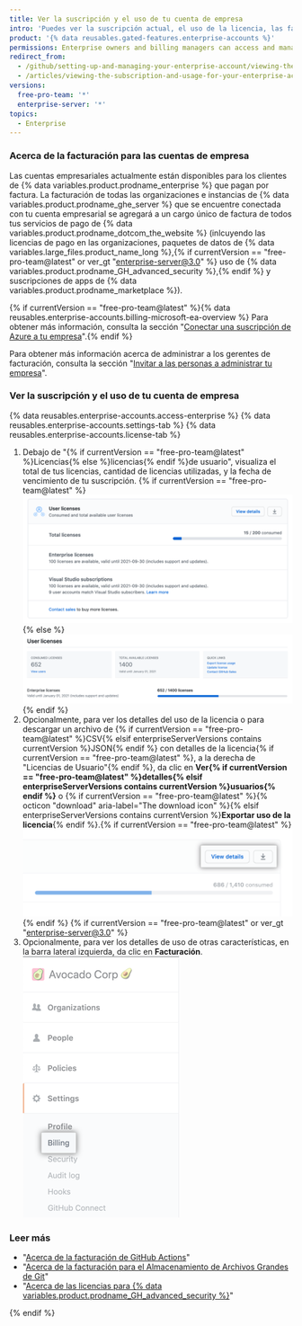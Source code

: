 ```yaml
---
title: Ver la suscripción y el uso de tu cuenta de empresa
intro: 'Puedes ver la suscripción actual, el uso de la licencia, las facturas, el historial de pagos y otra información de facturación de tu cuenta de empresa.'
product: '{% data reusables.gated-features.enterprise-accounts %}'
permissions: Enterprise owners and billing managers can access and manage all billing settings for enterprise accounts.
redirect_from:
  - /github/setting-up-and-managing-your-enterprise-account/viewing-the-subscription-and-usage-for-your-enterprise-account
  - /articles/viewing-the-subscription-and-usage-for-your-enterprise-account
versions:
  free-pro-team: '*'
  enterprise-server: '*'
topics:
  - Enterprise
---
```


### Acerca de la facturación para las cuentas de empresa

Las cuentas empresariales actualmente están disponibles para los clientes de {% data variables.product.prodname_enterprise %} que pagan por factura. La facturación de todas las organizaciones e instancias de {% data variables.product.prodname_ghe_server %} que se encuentre conectada con tu cuenta empresarial se agregará a un cargo único de factura de todos tus servicios de pago de {% data variables.product.prodname_dotcom_the_website %} (inlcuyendo las licencias de pago en las organizaciones, paquetes de datos de {% data variables.large_files.product_name_long %},{% if currentVersion == "free-pro-team@latest" or ver_gt "enterprise-server@3.0" %} uso de {% data variables.product.prodname_GH_advanced_security %},{% endif %} y suscripciones de apps de {% data variables.product.prodname_marketplace %}).

{% if currentVersion == "free-pro-team@latest" %}{% data reusables.enterprise-accounts.billing-microsoft-ea-overview %} Para obtener más información, consulta la sección "[Conectar una suscripción de Azure a tu empresa](/github/setting-up-and-managing-your-enterprise/connecting-an-azure-subscription-to-your-enterprise)".{% endif %}

Para obtener más información acerca de administrar a los gerentes de facturación, consulta la sección "[Invitar a las personas a administrar tu empresa](/github/setting-up-and-managing-your-enterprise/inviting-people-to-manage-your-enterprise)".

### Ver la suscripción y el uso de tu cuenta de empresa

{% data reusables.enterprise-accounts.access-enterprise %}
{% data reusables.enterprise-accounts.settings-tab %}
{% data reusables.enterprise-accounts.license-tab %}
1. Debajo de
"{% if currentVersion == "free-pro-team@latest" %}Licencias{% else %}licencias{% endif %}de usuario", visualiza el total de tus licencias, cantidad de licencias utilizadas, y la fecha de vencimiento de tu suscripción.
  {% if currentVersion == "free-pro-team@latest" %}![License and subscription information in enterprise billing settings](/assets/images/help/business-accounts/billing-license-info.png){% else %}
  ![Información de licencia y suscripción en las configuraciones de facturación de la empresa](/assets/images/enterprise/enterprise-server/enterprise-server-billing-license-info.png){% endif %}
1. Opcionalmente, para ver los detalles del uso de la licencia o para descargar un archivo de
{% if currentVersion == "free-pro-team@latest" %}CSV{% elsif enterpriseServerVersions contains currentVersion %}JSON{% endif %} con detalles de la licencia{% if currentVersion == "free-pro-team@latest" %}, a la derecha de "Licencias de Usuario"{% endif %}, da clic en **Ver{% if currentVersion == "free-pro-team@latest" %}detalles{% elsif enterpriseServerVersions contains currentVersion %}usuarios{% endif %}** o {% if currentVersion == "free-pro-team@latest" %}{% octicon "download" aria-label="The download icon" %}{% elsif enterpriseServerVersions contains currentVersion %}**Exportar uso de la licencia**{% endif %}.{% if currentVersion == "free-pro-team@latest" %}
  ![Botón de "Ver detalles" y botón con icono de descargar a la derecha de "Licencia de usuario"](/assets/images/help/business-accounts/billing-license-info-click-view-details-or-download.png){% endif %}
{% if currentVersion == "free-pro-team@latest" or ver_gt "enterprise-server@3.0" %}
1. Opcionalmente, para ver los detalles de uso de otras características, en la barra lateral izquierda, da clic en **Facturación**. ![Pestaña de facturación en la barra lateral de parámetros de la cuenta de empresa](/assets/images/help/business-accounts/settings-billing-tab.png)

### Leer más

- "[Acerca de la facturación de GitHub Actions](/github/setting-up-and-managing-billing-and-payments-on-github/about-billing-for-github-actions#about-billing-for-github-actions)"
- "[Acerca de la facturación para el Almacenamiento de Archivos Grandes de Git](/github/setting-up-and-managing-billing-and-payments-on-github/about-billing-for-git-large-file-storage)"
- "[Acerca de las licencias para {% data variables.product.prodname_GH_advanced_security %}](/github/setting-up-and-managing-billing-and-payments-on-github/about-licensing-for-github-advanced-security)"

{% endif %}
